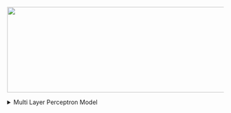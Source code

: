 <p align="center">
  <img width="600" height="200" src="https://github.com/MuizM/MuizM/blob/main/MUIZ%20MURAD%20(1).png">
</p>

<details>
<summary>Multi Layer Perceptron Model</summary>
  [embed]https://github.com/MuizM/MuizM/blob/main/Machine_Learning_Report_One.pdf[/embed]
</details>
